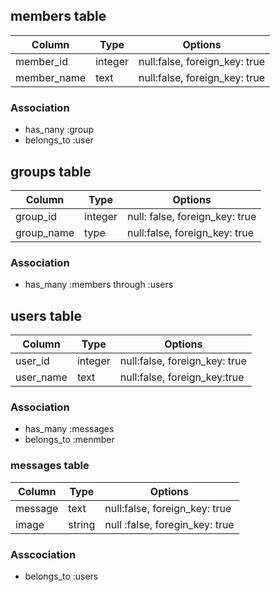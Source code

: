 ## members table

|Column|Type|Options|
|------|----|-------|
|member_id|integer|null:false, foreign_key: true|
|member_name|text|null:false, foreign_key: true|

### Association
- has_nany :group
- belongs_to :user

## groups table

|Column|Type|Options|
|------|----|-------|
|group_id|integer|null: false, foreign_key: true|
|group_name|type|null:false, foreign_key: true|


### Association
- has_many :members through :users

## users table

|Column|Type|Options|
|------|----|-------|
|user_id|integer|null:false, foreign_key: true|
|user_name|text|null:false, foreign_key:true|

### Association
- has_many :messages
- belongs_to :menmber

### messages table
|Column|Type|Options|
|------|----|-------|
|message|text|null:false, foreign_key: true|
|image|string|null :false, foregin_key: true|

### Asscociation
- belongs_to :users

